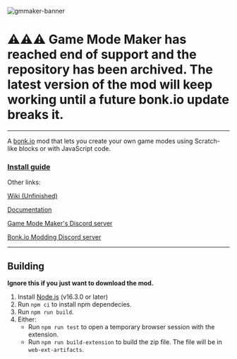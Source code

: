 ![gmmaker-banner](https://github.com/SneezingCactus/gmmaker/assets/46355725/34ca0ec4-1f98-4485-91bc-311b265db041)

# ⚠️⚠️⚠️ Game Mode Maker has reached end of support and the repository has been archived. The latest version of the mod will keep working until a future bonk.io update breaks it.

---

A [bonk.io](https://bonk.io/) mod that lets you create your own game modes using Scratch-like blocks or with JavaScript code.

### [Install guide](https://sneezingcactus.github.io/gmmaker/docs/tutorials/GettingStarted-1.html)

Other links:

[Wiki (Unfinished)](https://sneezingcactus.github.io/gmmaker/docs/tutorials/Home.html)

[Documentation](https://sneezingcactus.github.io/gmmaker/docs/index.html)

[Game Mode Maker's Discord server](https://discord.gg/dnBM3N6H8a)

[Bonk.io Modding Discord server](https://discord.gg/PHtG6qN3qj)

---

## Building

**Ignore this if you just want to download the mod.**


1. Install [Node.js](https://nodejs.org/) (v16.3.0 or later)
2. Run `npm ci` to install npm dependecies.
4. Run `npm run build`.
5. Either:
   - Run `npm run test` to open a temporary browser session with the extension.
   - Run `npm run build-extension` to build the zip file.
     The file will be in `web-ext-artifacts`.
